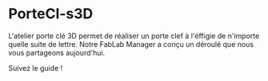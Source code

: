 # PorteCl-s3D

L'atelier porte clé 3D permet de réaliser un porte clef à l'éffigie de n'importe quelle suite de lettre. Notre FabLab Manager a conçu un déroulé que nous vous partageons aujourd'hui. 

Suivez le guide ! 
